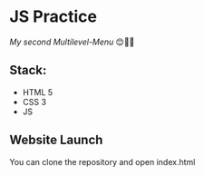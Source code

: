 # JS Practice

_My second Multilevel-Menu_ 😊🔺🔻
## Stack: 
- HTML 5 
- CSS 3 
- JS

## Website Launch
You can clone the repository and open index.html